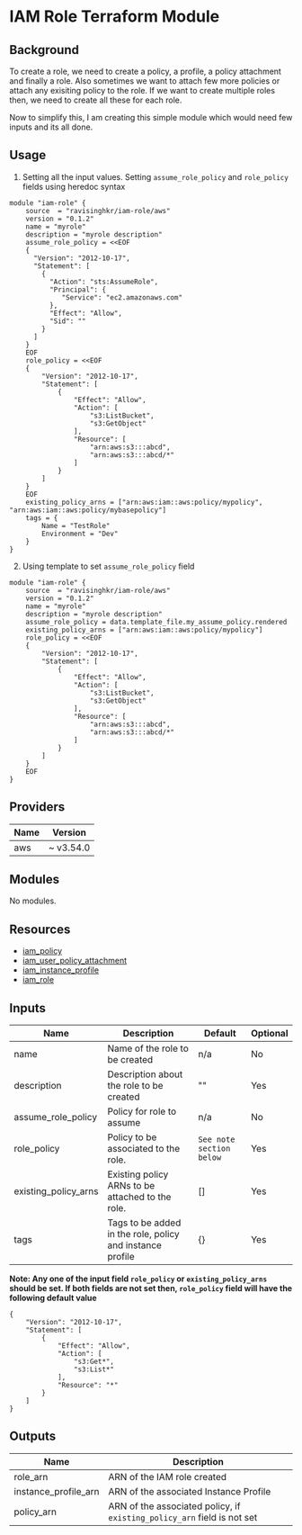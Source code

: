 # IAM Role Terraform Module

## Background

To create a role, we need to create a policy, a profile, a policy attachment and finally a role. Also sometimes we want to attach few more policies or attach any exisiting policy to the role. If we want to create multiple roles then, we need to create all these for each role.

Now to simplify this, I am creating this simple module which would need few inputs and its all done.

## Usage
1. Setting all the input values. Setting `assume_role_policy` and `role_policy` fields using heredoc syntax
```hcl
module "iam-role" {
    source  = "ravisinghkr/iam-role/aws"
    version = "0.1.2"
    name = "myrole"
    description = "myrole description"
    assume_role_policy = <<EOF
    {
      "Version": "2012-10-17",
      "Statement": [
        {
          "Action": "sts:AssumeRole",
          "Principal": {
             "Service": "ec2.amazonaws.com"
          },
          "Effect": "Allow",
          "Sid": ""
        }
      ]
    }
    EOF
    role_policy = <<EOF
    {
        "Version": "2012-10-17",
        "Statement": [
            {
                "Effect": "Allow",
                "Action": [
                    "s3:ListBucket",
                    "s3:GetObject"
                ],
                "Resource": [
                    "arn:aws:s3:::abcd",
                    "arn:aws:s3:::abcd/*"
                ]
            }
        ]
    }
    EOF
    existing_policy_arns = ["arn:aws:iam::aws:policy/mypolicy", "arn:aws:iam::aws:policy/mybasepolicy"]
    tags = {
        Name = "TestRole"
        Environment = "Dev"
    }
}
```
2. Using template to set `assume_role_policy` field
```hcl
module "iam-role" {
    source  = "ravisinghkr/iam-role/aws"
    version = "0.1.2"
    name = "myrole"
    description = "myrole description"
    assume_role_policy = data.template_file.my_assume_policy.rendered
    existing_policy_arns = ["arn:aws:iam::aws:policy/mypolicy"]
    role_policy = <<EOF
    {
        "Version": "2012-10-17",
        "Statement": [
            {
                "Effect": "Allow",
                "Action": [
                    "s3:ListBucket",
                    "s3:GetObject"
                ],
                "Resource": [
                    "arn:aws:s3:::abcd",
                    "arn:aws:s3:::abcd/*"
                ]
            }
        ]
    }
    EOF
}
```

## Providers

| Name | Version |
|------|---------|
|  aws | ~ v3.54.0 |


## Modules

No modules.


## Resources

- [iam_policy](https://registry.terraform.io/providers/hashicorp/aws/latest/docs/resources/iam_role_policy)
- [iam_user_policy_attachment](https://registry.terraform.io/providers/hashicorp/aws/latest/docs/resources/iam_policy_attachment)
- [iam_instance_profile](https://registry.terraform.io/providers/hashicorp/aws/latest/docs/resources/iam_instance_profile)
- [iam_role](https://registry.terraform.io/providers/hashicorp/aws/latest/docs/resources/iam_role)


## Inputs

|Name                             |Description                                                        |Default                  |Optional |
|---------------------------------|-------------------------------------------------------------------|-------------------------|---------|
|name                |Name of the role to be created                                                  |n/a                      |No       |
|description         |Description about the role to be created                                        |""                       |Yes      |
|assume_role_policy  |Policy for role to assume                                                       |n/a                     |No       |
|role_policy         |Policy to be associated to the role.                                            |`See note section below` |Yes      |
|existing_policy_arns|Existing policy ARNs to be attached to the role.                                |[]                       |Yes      |
|tags                |Tags to be added in the role, policy and instance profile                       |{}                       |Yes      |

**Note: Any one of the input field `role_policy` or `existing_policy_arns` should be set. If both fields are not set then, `role_policy` field will have the following default value**
```hcl
{
    "Version": "2012-10-17",
    "Statement": [
        {
            "Effect": "Allow",
            "Action": [
                "s3:Get*",
                "s3:List*"
            ],
            "Resource": "*"
        }
    ]
}
```

## Outputs

|Name                   | Description                                                  |
|-----------------------|------------------------------------------------------|
|role_arn|ARN of the IAM role created|
|instance_profile_arn|ARN of the associated Instance Profile|
|policy_arn|ARN of the associated policy, if `existing_policy_arn` field is not set|

